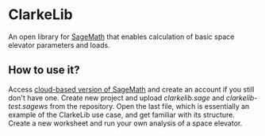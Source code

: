 # ClarkeLib
An open library for [SageMath](http://www.sagemath.org/) that enables calculation of basic space elevator parameters and loads.

How to use it?
--------------

Access [cloud-based version of SageMath](https://cloud.sagemath.com/) and create an account if you still don't have one. Create new project and upload *clarkelib.sage* and *clarkelib-test.sagews* from the repository. Open the last file, which is essentially an example of the ClarkeLib use case, and get familiar with its structure. Create a new worksheet and run your own analysis of a space elevator. 


